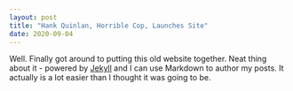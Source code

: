 ```yaml
---
layout: post
title: "Hank Quinlan, Horrible Cop, Launches Site"
date: 2020-09-04
---
```


Well. Finally got around to putting this old website together. Neat thing about it - powered by [Jekyll](http://jekyllrb.com) and I can use Markdown to author my posts. It actually is a lot easier than I thought it was going to be.
